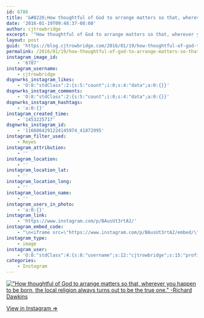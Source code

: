 ```yaml
---
id: 6786
title: '&#8220;How thoughtful of God to arrange matters so that, wherever you happen to be born, the local religion always turns out to be the true one.&#8221; -Richard Dawkins'
date: '2016-01-19T09:48:37-08:00'
author: cjtrowbridge
excerpt: '"How thoughtful of God to arrange matters so that, wherever you happen to be born, the local religion always turns out to be the true one." -Richard Dawkins'
layout: post
guid: 'https://blog.cjtrowbridge.com/2016/01/19/how-thoughtful-of-god-to-arrange-matters-so-that-wherever-you-happen-to-be-born-the-local-religion-always-turns-out-to-be-the-true-one-richard-dawkins/'
permalink: /2016/01/19/how-thoughtful-of-god-to-arrange-matters-so-that-wherever-you-happen-to-be-born-the-local-religion-always-turns-out-to-be-the-true-one-richard-dawkins/
instagram_image_id:
    - '6787'
instagram_username:
    - cjtrowbridge
dsgnwrks_instagram_likes:
    - 'O:8:"stdClass":2:{s:5:"count";i:0;s:4:"data";a:0:{}}'
dsgnwrks_instagram_comments:
    - 'O:8:"stdClass":2:{s:5:"count";i:0;s:4:"data";a:0:{}}'
dsgnwrks_instagram_hashtags:
    - 'a:0:{}'
instagram_created_time:
    - '1453225717'
dsgnwrks_instagram_id:
    - '1166064291224145974_41872995'
instagram_filter_used:
    - Reyes
instagram_attribution:
    - ''
instagram_location:
    - ''
instagram_location_lat:
    - ''
instagram_location_long:
    - ''
instagram_location_name:
    - ''
instagram_users_in_photo:
    - 'a:0:{}'
instagram_link:
    - 'https://www.instagram.com/p/BAusUt3rtA2/'
instagram_embed_code:
    - "\n<iframe src=\"https://www.instagram.com/p/BAusUt3rtA2/embed/\" width=\"612\" height=\"710\" frameborder=\"0\" scrolling=\"no\" allowtransparency=\"true\" class=\"insta-image-embed\"></iframe>\n"
instagram_type:
    - image
instagram_user:
    - 'O:8:"stdClass":4:{s:8:"username";s:12:"cjtrowbridge";s:15:"profile_picture";s:109:"https://scontent.cdninstagram.com/hphotos-xta1/t51.2885-19/s150x150/12081186_1759494767611229_280555941_a.jpg";s:2:"id";s:8:"41872995";s:9:"full_name";s:13:"CJ Trowbridge";}'
categories:
    - Instagram
---
```


[!["How thoughtful of God to arrange matters so that, wherever you happen to be born, the local religion always turns out to be the true one." -Richard Dawkins](https://blog.cjtrowbridge.com/wp-content/uploads/2016/01/1453225717-1-1.jpg)](https://www.instagram.com/p/BAusUt3rtA2/)

[View in Instagram ⇒](https://www.instagram.com/p/BAusUt3rtA2/)